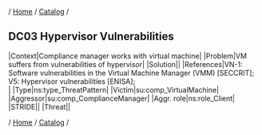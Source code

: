 / [Home](/acctp/) / [Catalog](/acctp/catalog/) /

## DC03 Hypervisor Vulnerabilities

|Context|Compliance manager works with virtual machine|
|Problem|VM suffers from vulnerabilities of hypervisor|
|Solution||
|References|VN-1: Software vulnerabilities in the Virtual Machine Manager (VMM) [SECCRIT];<br /> V5: Hypervisor vulnerabilities [ENISA];<br />|
|Type|ns:type_ThreatPattern|
|Victim|su:comp_VirtualMachine|
|Aggressor|su:comp_ComplianceManager|
|Aggr. role|ns:role_Client|
|STRIDE||
|Threat||

/ [Home](/acctp/) / [Catalog](/acctp/catalog/) /
